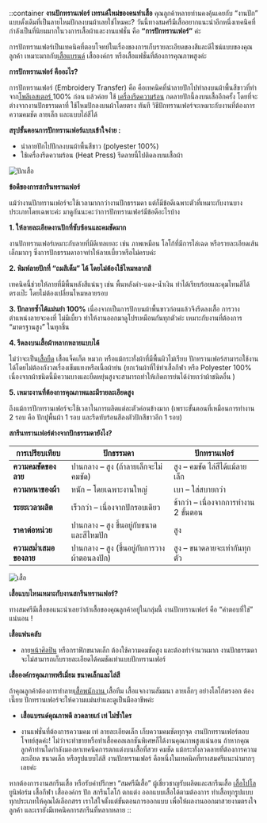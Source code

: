 
::container
**งานปักทรานเฟอร์ เทรนด์ใหม่ของคนทำเสื้อ** คุณลูกค้าหลายท่านคงคุ้นเคยกับ “งานปัก” แบบดั้งเดิมที่เป็นลายไหมปักลงบนผ้าเลยใช่ไหมคะ? วันนี้ทางสมศรีมีเสื้ออยากแนะนำอีกหนึ่งเทคนิคที่กำลังเป็นที่นิยมมากในวงการเสื้อผ้าและงานแฟชั่น คือ **“การปักทรานเฟอร์”** ค่ะ

การปักทรานเฟอร์เป็นเทคนิคที่ตอบโจทย์ในเรื่องของการเก็บรายละเอียดของสีและดีไซน์แบบของคุณลูกค้า เหมาะมากกับ[เสื้อแบรนด์](/why-use-combed-cotton)
 เสื้อองค์กร หรือเสื้อแฟชั่นที่ต้องการคุณภาพสูงค่ะ

**การปักทรานเฟอร์ คืออะไร?** 

การปักทรานเฟอร์ (Embroidery Transfer) คือ คือเทคนิคที่นำลายปักไปทำลงบนผ้าพื้นสีขาวที่ทำจาก[โพลีเอสเตอร์ ](/what-is-polyester-fabric-used-for)100% ก่อน แล้วค่อย ใช้ [เครื่องรีดความร้อน](/https://ink-spa.com/shop/heat-press/) กดลายปักนี้ลงบนเสื้ออีกครั้ง โดยที่จะต่างจากงานปักธรรมดาที่ ใช้ไหมปักลงบนผ้าโดยตรง ทันที
วิธีปักทรานเฟอร์จะเหมาะกับงานที่ต้องการความคมชัด ลายเล็ก และแบบไล่สีได้

**สรุปขั้นตอนการปักทรานเฟอร์แบบเข้าใจง่าย :**

- นำลายปักไปปักลงบนผ้าพื้นสีขาว (polyester 100%)
- ใช้เครื่องรีดความร้อน (Heat Press) รีดลายนี้ไปติดลงบนเสื้อผ้า

![ปักเสื้อ](/blog/2702.jpg)

**ข้อดีของการสกรีนทรานเฟอร์**

แม้ว่างานปักทรานเฟอร์จะใช้เวลามากกว่างานปักธรรมดา แต่ก็มีข้อดีเฉพาะตัวที่เหมาะกับงานบางประเภทโดยเฉพาะค่ะ มาดูกันนะคะว่าการปักทรานเฟอร์มีข้อดีอะไรบ้าง

 **1. ให้ลายละเอียดงานปักที่ซับซ้อนและคมชัดมาก**

งานปักทรานเฟอร์เหมาะกับลายที่มีดีเทลเยอะ เช่น ภาพเหมือน โลโก้ที่มีการไล่เฉด หรือรายละเอียดเส้นเล็กมากๆ ซึ่งการปักธรรมดาอาจทำให้ลายเบี้ยวหรือไม่ครบค่ะ

**2. พิมพ์ลายปักที่ “ถมสีเต็ม” ได้ โดยไม่ต้องใช้ไหมหลากสี**

เทคนิคนี้ช่วยให้ลายที่มีพื้นหลังสีแน่นๆ เช่น พื้นหลังดำ-แดง-น้ำเงิน ทำได้เรียบร้อยและคุมโทนสีได้ตรงเป๊ะ โดยไม่ต้องเปลี่ยนไหมหลายรอบ

 **3. ปักลายซ้ำได้แม่นยำ 100%**
เนื่องจากเป็นการปักบนผ้าพื้นขาวก่อนแล้วจึงรีดลงเสื้อ การวางตำแหน่งลายจะคงที่ ไม่มีเบี้ยว ทำให้งานออกมาดูโปรเหมือนกันทุกตัวค่ะ เหมาะกับงานที่ต้องการ “มาตรฐานสูง” ในทุกชิ้น  

**4. รีดลงบนเสื้อผ้าหลากหลายแบบได้**

ไม่ว่าจะเป็น[เสื้อยืด](/docs/components/prose)
 เสื้อแจ็คเก็ต หมวก หรือแม้กระทั่งผ้าที่มีพื้นผิวไม่เรียบ ปักทรานเฟอร์สามารถใช้งานได้โดยไม่ต้องกังวลเรื่องเข็มแทงหรือเนื้อผ้าย่น (ยกเว้นผ้าที่ใช้ทำเสื้อกีฬา หรือ Polyester 100% เนื่องจากผ้าชนิดนี้มีความบางและยืดหยุ่นสูงจะสามารถทำให้เกิดการย่นได้ง่ายกว่าผ้าชนิดอื่น
)

**5. เหมาะงานที่ต้องการคุณภาพและมีรายละเอียดสูง**

ถึงแม้การปักทรานเฟอร์จะใช้เวลาในการผลิตแต่ละตัวค่อนข้างมาก
(เพราะขั้นตอนที่เหมือนการทำงาน 2 รอบ คือ ปักปูพื้นผ้า 1 รอบ และรีดทับร้อนสีลงตัวปักสีขาวอีก 1 รอบ)

**สกรีนทรานเฟอร์ต่างจากปักธรรมดายังไง?**


| การเปรียบเทียบ           | ปักธรรมดา                                           | ปักทรานเฟอร์                                           |
|---------------------------|-----------------------------------------------------|--------------------------------------------------------|
| **ความคมชัดของลาย**        | ปานกลาง – สูง (ถ้าลายเล็กจะไม่คมชัด)               | สูง – คมชัด ไล่สีได้แม้ลายเล็ก                         |
| **ความหนาของผ้า**         | หนัก – โดยเฉพาะงานใหญ่                             | เบา – ใส่สบายกว่า                                       |
| **ระยะเวลาผลิต**          | เร็วกว่า – เนื่องจากปักรอบเดียว                     | ช้ากว่า – เนื่องจากการทำงาน 2 ขั้นตอน                  |
| **ราคาต่อหน่วย**         | ปานกลาง – สูง ขึ้นอยู่กับขนาดและสีไหมปัก             | สูง                                                     |
| **ความสม่ำเสมอของลาย**     | ปานกลาง – สูง (ขึ้นอยู่กับการวางผ้าตอนลงปัก)         | สูง – ขนาดลายจะเท่ากันทุกตัว                          |


![เสื้อ](/blog/14490743_5451276.jpg)

**เสื้อแบบไหนเหมาะกับงานสกรีนทรานเฟอร์?**

ทางสมศรีมีเสื้อขอแนะนำเลยว่าถ้าเสื้อของคุณลูกค้าอยู่ในกลุ่มนี้ งานปักทรานเฟอร์ คือ “คำตอบที่ใช่” แน่นอน !

 **เสื้อแฟนคลับ**

- ลาย[หน้าศิลปิน](/collection-of-ideas-for-fan-club-shirts)
 หรือกราฟิกขนาดเล็ก ต้องใช้ความคมชัดสูง และต้องทำจำนวนมาก งานปักธรรมดาจะไม่สามารถเก็บรายละเอียดได้คมชัดเท่าแบบปักทรานเฟอร์

**เสื้อองค์กรคุณภาพพรีเมี่ยม ขนาดเล็กและไล่สี**

ถ้าคุณลูกค้าต้องการทำลาย[เสื้อพนักงาน ](/company-shirt)เสื้อทีม เสื้อแจกงานสัมมนา ลายเล็กๆ อย่างโลโก้ตรงอก ต้องเนี๊ยบ ปักทรานเฟอร์จะให้ความแม่นยำและดูเป็นมืออาชีพค่ะ  

 - **เสื้อแบรนด์คุณภาพดี ลวดลายเก๋ เท่ ไม่ซ้ำใคร**

- งานแฟชั่นที่ต้องการความคม เท่ ลายละเอียดเล็ก เก็บความคมชัดทุกจุด งานปักทรานเฟอร์ตอบโจทย์สุดค่ะ!  ไม่ว่าจะทำขายหรือทำเสื้อคอลเลกชันพิเศษก็ได้งานคุณภาพสูงแน่นอน
ถ้าหากคุณลูกค้าท่านใดกำลังมองหาเทคนิคการตกแต่งบนเสื้อที่สวย คมชัด แม้กระทั่งลวดลายที่ต้องการความละเอียด ขนาดเล็ก หรือรูปแบบไล่สี งานปักทรานเฟอร์ คือหนึ่งในเทคนิคที่ทางสมศรีแนะนำมากๆ เลยค่ะ

หากต้องการงานสกรีนเสื้อ หรือรับคำปรึกษา “สมศรีมีเสื้อ” ผู้เชี่ยวชาญรับผลิตและสกรีนเสื้อ [เสื้อโปโล](/polo) ยูนิฟอร์ม เสื้อกีฬา เสื้อองค์กร ปัก สกรีนโลโก้ ตกแต่ง ออกแบบเสื้อได้ตามต้องการ ทำเสื้อทุกรูปแบบทุกประเภทให้คุณได้เลือกสรร เราใส่ใจตั้งแต่ขั้นตอนการออกแบบ เพื่อให้ผลงานออกมาสวยงามตรงใจลูกค้า และเรายังมีเทคนิคการสกรีนที่หลากหลาย
::